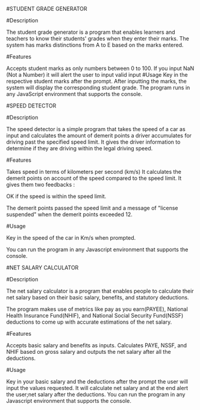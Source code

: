 #STUDENT GRADE GENERATOR

#Description

The student grade generator is a program that enables learners and teachers to know their students' grades when they enter their marks. The system has marks distinctions from A to E based on the marks entered.

#Features

Accepts student marks as only numbers between 0 to 100. If you input NaN (Not a Number) it will alert the user to input valid input
#Usage 
Key in the respective student marks after the prompt. After inputting the marks, the system will display the corresponding student grade. The program runs in any JavaScript environment that supports the console.



#SPEED DETECTOR

#Description

The speed detector is a simple program that takes the speed of a car as input and calculates the amount of demerit points a driver accumulates for driving past the specified speed limit. It gives the driver information to determine if they are driving within the legal driving speed.

#Features

Takes speed in terms of kilometers per second (km/s) It calculates the demerit points on account of the speed compared to the speed limit. It gives them two feedbacks :

OK if the speed is within the speed limit.

The demerit points passed the speed limit and a message of "license suspended" when the demerit points exceeded 12.

#Usage

Key in the speed of the car in Km/s when prompted.

You can run the program in any Javascript environment that supports the console.

#NET SALARY CALCULATOR

#Description

The net salary calculator is a program that enables people to calculate their net salary based on their basic salary, benefits, and statutory deductions.

The program makes use of metrics like pay as you earn(PAYEE), National Health Insurance Fund(NHIF), and National Social Security Fund(NSSF) deductions to come up with accurate estimations of the net salary.

#Features

Accepts basic salary and benefits as inputs. Calculates PAYE, NSSF, and NHIF based on gross salary and outputs the net salary after all the deductions.

#Usage

Key in your basic salary and the deductions after the prompt the user will input the values requested. It will calculate net salary and at the end alert the user;net salary after the deductions. You can run the program in any Javascript environment that supports the console.




